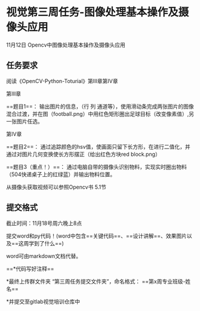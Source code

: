 # 视觉第三周任务-图像处理基本操作及摄像头应用

11月12日 Opencv中图像处理基本操作及摄像头应用

## 任务要求

阅读《OpenCV-Python-Toturial》第Ⅲ章第Ⅳ章

第Ⅲ章

==题目1==： 输出图片的信息，（行 列 通道等），使用滑动条完成两张图片的图像混合过渡，并在图（football.png）中用红色矩形圈出足球目标（改变像素值）,另一张图片任选。

第Ⅳ章

==题目2==： 通过追踪颜色的hsv值，使画面只留下长方形，在进行二值化，并通过对图片几何变换使长方形摆正（给出红色方块red block.png）

==题目3（重点！）==： 通过电脑自带的摄像头识别物料，实现实时圈出物料（504快递桌子上的红绿蓝）并输出物料位置。

从摄像头获取视频可以参照Opencv书 5.1节

## 提交格式

截止时间：11月18号周六晚上8点

提交word和py代码！(word中包含==关键代码==、==设计讲解==、效果图片以及==这周学到了什么==)

word可由markdown文档代替。

==*代码写好注释==

*最终上传群文件夹 “第三周任务提交文件夹”，命名格式： ==第x周专业班级-姓名==

*并提交至gitlab视觉培训仓库中

